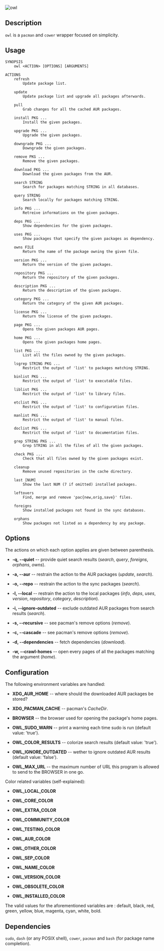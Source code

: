 ![owl](https://github.com/baskerville/owl/raw/master/preview/owl_logo.jpg)

## Description

`owl` is a `pacman` and `cower` wrapper focused on simplicity.

## Usage

    SYNOPSIS
        owl <ACTION> [OPTIONS] [ARGUMENTS]

    ACTIONS
        refresh
            Update package list.

        update
            Update package list and upgrade all packages afterwards.

        pull
            Grab changes for all the cached AUR packages.

        install PKG ...
            Install the given packages.

        upgrade PKG ...
            Upgrade the given packages.

        downgrade PKG ...
            Downgrade the given packages.

        remove PKG ...
            Remove the given packages.

        download PKG ...
            Download the given packages from the AUR.

        search STRING
            Search for packages matching STRING in all databases.

        query STRING
            Search locally for packages matching STRING.

        info PKG ...
            Retreive informations on the given packages.

        deps PKG ...
            Show dependencies for the given packages.

        uses PKG ...
            Show packages that specify the given packages as dependency.

        owns FILE
            Return the name of the package owning the given file.

        version PKG ...
            Return the version of the given packages.

        repository PKG ...
            Return the repository of the given packages.

        description PKG ...
            Return the description of the given packages.

        category PKG ...
            Return the category of the given AUR packages.

        license PKG ...
            Return the license of the given packages.

        page PKG ...
            Opens the given packages AUR pages.

        home PKG ...
            Opens the given packages home pages.

        list PKG ...
            List all the files owned by the given packages.

        lsgrep STRING PKG ...
            Restrict the output of 'list' to packages matching STRING.

        binlist PKG ...
            Restrict the output of 'list' to executable files.

        liblist PKG ...
            Restrict the output of 'list' to library files.

        etclist PKG ...
            Restrict the output of 'list' to configuration files.

        manlist PKG ...
            Restrict the output of 'list' to manual files.

        doclist PKG ...
            Restrict the output of 'list' to documentation files.

        grep STRING PKG ...
            Grep STRING in all the files of all the given packages.

        check PKG ...
            Check that all files owned by the given packages exist.

        cleanup
            Remove unused repositories in the cache directory.

        last [NUM]
            Show the last NUM (7 if omitted) installed packages.

        leftovers
            Find, merge and remove 'pac{new,orig,save}' files.

        foreigns
            Show installed packages not found in the sync databases.

        orphans
            Show packages not listed as a dependency by any package.

## Options
The actions on which each option applies are given between parenthesis.

- **-q, --quiet** -- provide quiet search results (*search*, *query*, *foreigns*, *orphans*, *owns*).

- **-a, --aur** -- restrain the action to the AUR packages (*update*, *search*).

- **-o, --repo** -- restrain the action to the sync packages (*search*).

- **-l, --local** -- restrain the action to the local packages (*info*, *deps*, *uses*, *version*, *repository*, *category*, *description*).

- **-i, --ignore-outdated** -- exclude outdated AUR packages from search results (*search*).

- **-s, --recursive** -- see pacman's remove options (*remove*).

- **-c, --cascade** -- see pacman's remove options (*remove*).

- **-d, --dependencies** -- fetch dependencies (*download*).

- **-w, --crawl-homes** -- open every pages of all the packages matching the argument (*home*).

## Configuration

The following environment variables are handled:

- **XDG_AUR_HOME** -- where should the downloaded AUR packages be stored?

- **XDG_PACMAN_CACHE** -- pacman's *CacheDir*.

- **BROWSER** -- the browser used for opening the package's home pages.

- **OWL_SUDO_WARN** -- print a warning each time sudo is run (default value: 'true').

- **OWL_COLOR_RESULTS** -- colorize search results (default value: 'true').

- **OWL_IGNORE_OUTDATED** -- wether to ignore outdated AUR results (default value: 'false').

- **OWL_MAX_URL** -- the maximum number of URL this program is allowed to send to
  the BROWSER in one go.

Color related variables (self-explained):

- **OWL_LOCAL_COLOR**

- **OWL_CORE_COLOR**

- **OWL_EXTRA_COLOR**

- **OWL_COMMUNITY_COLOR**

- **OWL_TESTING_COLOR**

- **OWL_AUR_COLOR**

- **OWL_OTHER_COLOR**

- **OWL_SEP_COLOR**

- **OWL_NAME_COLOR**

- **OWL_VERSION_COLOR**

- **OWL_OBSOLETE_COLOR**

- **OWL_INSTALLED_COLOR**

The valid values for the aforementioned variables are : default, black, red, green, yellow, blue, magenta, cyan, white, bold.

## Dependencies

`sudo`, `dash` (or any POSIX shell), `cower`, `pacman` and `bash` (for package name completion).
